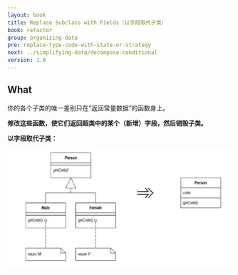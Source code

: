 ```yaml
---
layout: book
title: Replace Subclass with Fields（以字段取代子类）
book: refactor
group: organizing-data
pre: replace-type-code-with-state-or-strategy
next: ../simplifying-data/decompose-conditional
version: 1.0
---
```



## What

你的各个子类的唯一差别只在“返回常量数据”的函数身上。

**修改这些函数，使它们返回超类中的某个（新增）字段，然后销毁子类。**


**以字段取代子类：**

![Replace Subclass with Fields](../images/replace-subclass-with-fields.png)